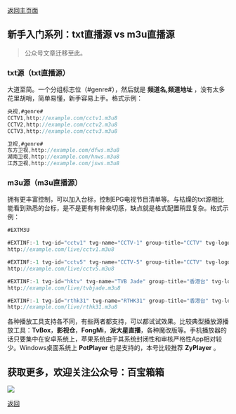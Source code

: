 [返回主页面](..)
## 新手入门系列：txt直播源 vs m3u直播源

>公众号文章迁移至此。

### txt源（txt直播源）

大道至简。一个分组标志位（#genre#），然后就是 **频道名,频道地址** ，没有太多花里胡哨，简单易懂，新手容易上手。格式示例：

```javascript
央视,#genre#
CCTV1,http://example.com/cctv1.m3u8
CCTV2,http://example.com/cctv2.m3u8
CCTV3,http://example.com/cctv3.m3u8

卫视,#genre#
东方卫视,http://example.com/dfws.m3u8
湖南卫视,http://example.com/hnws.m3u8
江苏卫视,http://example.com/jsws.m3u8
```

### m3u源（m3u直播源）

拥有更丰富控制，可以加入台标，控制EPG电视节目清单等。与枯燥的txt源相比能看到熟悉的台标，是不是更有有种亲切感，缺点就是格式配置稍显复杂。格式示例：

```javascript
#EXTM3U

#EXTINF:-1 tvg-id="cctv1" tvg-name="CCTV-1" group-title="CCTV" tvg-logo="https://example.com/cctv1.png",CCTV-1 综合
http://example.com/live/cctv1.m3u8

#EXTINF:-1 tvg-id="cctv5" tvg-name="CCTV-5" group-title="CCTV" tvg-logo="https://example.com/cctv5.png",CCTV-5 体育
http://example.com/live/cctv5.m3u8

#EXTINF:-1 tvg-id="hktv" tvg-name="TVB Jade" group-title="香港台" tvg-logo="https://example.com/tvbjade.png",TVB 翡翠台
http://example.com/live/tvbjade.m3u8

#EXTINF:-1 tvg-id="rthk31" tvg-name="RTHK31" group-title="香港台" tvg-logo="https://example.com/rthk31.png",RTHK31
http://example.com/live/rthk31.m3u8

```

各种播放工具支持各不同，有些两者都支持，可以都试试效果。比较典型播放源播放工具：**TvBox**，**影视仓**，**FongMi**，**派大星直播**，各种魔改版等。手机播放器的话只要集中在安卓系统上，苹果系统由于其系统封闭性和审核严格性App相对较少。Windows桌面系统上 **PotPlayer** 也是支持的，本号比较推荐 **ZyPlayer** 。

## 获取更多，欢迎关注公众号：百宝箱箱
<img src="../assets/GongZhongHao.png" style="max-width:100%; height:auto;">

[返回](..)